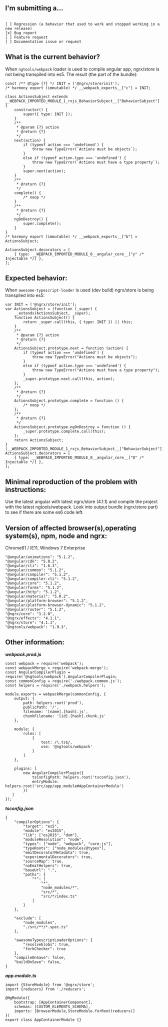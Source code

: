 <!-- ❤️ ngrx? Please consider supporting our collective: 👉  [donate](https://opencollective.com/ngrx/donate) -->

## I'm submitting a...
<!-- Check one of the following options with "x" -->
<pre><code>
[ ] Regression (a behavior that used to work and stopped working in a new release)
[x] Bug report 
[ ] Feature request
[ ] Documentation issue or request
</code></pre>

## What is the current behavior?
When ```ngtools/webpack``` loader is used to compile angular app, ngrx/store is not being transpiled into es5. The result (the part of the bundle):

```
const /** @type {?} */ INIT = ('@ngrx/store/init');
/* harmony export (immutable) */ __webpack_exports__["c"] = INIT;

class ActionsSubject extends __WEBPACK_IMPORTED_MODULE_1_rxjs_BehaviorSubject__["BehaviorSubject"] {
    constructor() {
        super({ type: INIT });
    }
    /**
     * @param {?} action
     * @return {?}
     */
    next(action) {
        if (typeof action === 'undefined') {
            throw new TypeError(`Actions must be objects`);
        }
        else if (typeof action.type === 'undefined') {
            throw new TypeError(`Actions must have a type property`);
        }
        super.next(action);
    }
    /**
     * @return {?}
     */
    complete() {
        /* noop */
    }
    /**
     * @return {?}
     */
    ngOnDestroy() {
        super.complete();
    }
}
/* harmony export (immutable) */ __webpack_exports__["b"] = ActionsSubject;

ActionsSubject.decorators = [
    { type: __WEBPACK_IMPORTED_MODULE_0__angular_core__["y" /* Injectable */] },
];
```

## Expected behavior:
When ```awesome-typescript-loader``` is used (dev build) ngrx/store is being transpiled into es5:

```
var INIT = ('@ngrx/store/init');
var ActionsSubject = (function (_super) {
    __extends(ActionsSubject, _super);
    function ActionsSubject() {
        return _super.call(this, { type: INIT }) || this;
    }
    /**
     * @param {?} action
     * @return {?}
     */
    ActionsSubject.prototype.next = function (action) {
        if (typeof action === 'undefined') {
            throw new TypeError("Actions must be objects");
        }
        else if (typeof action.type === 'undefined') {
            throw new TypeError("Actions must have a type property");
        }
        _super.prototype.next.call(this, action);
    };
    /**
     * @return {?}
     */
    ActionsSubject.prototype.complete = function () {
        /* noop */
    };
    /**
     * @return {?}
     */
    ActionsSubject.prototype.ngOnDestroy = function () {
        _super.prototype.complete.call(this);
    };
    return ActionsSubject;
}(__WEBPACK_IMPORTED_MODULE_1_rxjs_BehaviorSubject__["BehaviorSubject"]));
ActionsSubject.decorators = [
    { type: __WEBPACK_IMPORTED_MODULE_0__angular_core__["D" /* Injectable */] },
];
```


## Minimal reproduction of the problem with instructions:
Use the latest angular with latest ngrx/store (4.1.1) and compile the project with the latest ngtools/webpack.
Look into output bundle (ngrx/store part) to see if there are some es6 code left.

## Version of affected browser(s),operating system(s), npm, node and ngrx:
Chrome61 / IE11, Windows 7 Enterprise
```
"@angular/animations": "5.1.2",
"@angular/cdk": "5.0.2",
"@angular/cli": "1.6.3",
"@angular/common": "5.1.2",
"@angular/compiler": "5.1.2",
"@angular/compiler-cli": "5.1.2",
"@angular/core": "5.1.2",
"@angular/forms": "5.1.2",
"@angular/http": "5.1.2",
"@angular/material": "5.0.2",
"@angular/platform-browser": "5.1.2",
"@angular/platform-browser-dynamic": "5.1.2",
"@angular/router": "5.1.2",
"@ngrx/core": "1.2.0",
"@ngrx/effects": "4.1.1",
"@ngrx/store": "4.1.1",
"@ngtools/webpack": "1.9.3",
```

## Other information:

**_webpack.prod.js_**
```
const webpack = require('webpack');
const webpackMerge = require('webpack-merge');
const AngularCompilerPlugin = require('@ngtools/webpack').AngularCompilerPlugin;
const commonConfig = require('./webpack.common.js');
const helpers = require('./webpack.helpers');

module.exports = webpackMerge(commonConfig, {
    output: {
        path: helpers.root('prod'),
        publicPath: '/',
        filename: '[name].[hash].js',
        chunkFilename: '[id].[hash].chunk.js'
    },

    module: {
        rules: [
            {
                test: /\.ts$/,
                use: '@ngtools/webpack'
            }
        ]
    },

    plugins: [
        new AngularCompilerPlugin({
            tsConfigPath: helpers.root('tsconfig.json'),
            entryModule: helpers.root('src/app/app.module#AppContainerModule')
        })
   ]
});
```

**_tsconfig.json_**
```
{
    "compilerOptions": {
        "target": "es5",
        "module": "es2015",
        "lib": ["es2015", "dom"],
        "moduleResolution": "node",
        "types": ["node", "webpack", "core-js"],
        "typeRoots": ["node_modules/@types"],
        "emitDecoratorMetadata": true,
        "experimentalDecorators": true,
        "sourceMap": true,
        "noEmitHelpers": true,
        "baseUrl": ".",
        "paths": {
            "*": [
                "*",
                "node_modules/*",
                "src/*",
                "src/*/index.ts"
            ]
        }
    },

    "exclude": [
        "node_modules",
        "./src/**/*.spec.ts"
    ],

    "awesomeTypescriptLoaderOptions": {
        "resolveGlobs": true,
        "forkChecker": true
    },
    "compileOnSave": false,
    "buildOnSave": false,
}
```

**_app.module.ts_**
```
import {StoreModule} from '@ngrx/store';
import {reducers} from './reducers';

@NgModule({
    bootstrap: [AppContainerComponent],
    schemas: [CUSTOM_ELEMENTS_SCHEMA],
    imports: [BrowserModule,StoreModule.forRoot(reducers)]
})
export class AppContainerModule {}
```

  
